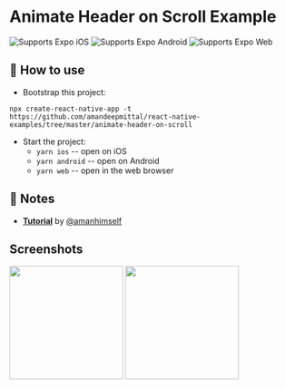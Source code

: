 # Animate Header on Scroll Example

<p>
  <!-- iOS -->
  <img alt="Supports Expo iOS" longdesc="Supports Expo iOS" src="https://img.shields.io/badge/iOS-4630EB.svg?style=flat-square&logo=APPLE&labelColor=999999&logoColor=fff" />
  <!-- Android -->
  <img alt="Supports Expo Android" longdesc="Supports Expo Android" src="https://img.shields.io/badge/Android-4630EB.svg?style=flat-square&logo=ANDROID&labelColor=A4C639&logoColor=fff" />
  <!-- Web -->
  <img alt="Supports Expo Web" longdesc="Supports Expo Web" src="https://img.shields.io/badge/web-4630EB.svg?style=flat-square&logo=GOOGLE-CHROME&labelColor=4285F4&logoColor=fff" />
</p>

## 🚀 How to use

- Bootstrap this project:

```shell
npx create-react-native-app -t https://github.com/amandeepmittal/react-native-examples/tree/master/animate-header-on-scroll
```

- Start the project:
  - `yarn ios` -- open on iOS
  - `yarn android` -- open on Android
  - `yarn web` -- open in the web browser

## 📝 Notes

- [**Tutorial**](https://blog.jscrambler.com/how-to-animate-a-header-view-on-scroll-with-react-native-animated/) by [@amanhimself][@amanhimself]

## Screenshots

<img src="https://blog.jscrambler.com/content/images/2020/10/jscrambler-blog-how-to-animate-header-view-with-react-native-animated-5.gif" width="200" /> <img src="https://blog.jscrambler.com/content/images/2020/10/jscrambler-blog-how-to-animate-header-view-with-react-native-animated-6.gif" width="200" />

[@amanhimself]: https://twitter.com/amanhimself
